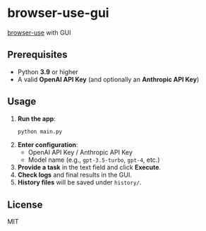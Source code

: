 # browser-use-gui

[browser-use](https://github.com/browser-use/browser-use) with GUI

## Prerequisites

- Python **3.9** or higher
- A valid **OpenAI API Key** (and optionally an **Anthropic API Key**)

## Usage

1. **Run the app**:
   ```bash
   python main.py
   ```
2. **Enter configuration**:
   - OpenAI API Key / Anthropic API Key  
   - Model name (e.g., `gpt-3.5-turbo`, `gpt-4`, etc.)
3. **Provide a task** in the text field and click **Execute**.
4. **Check logs** and final results in the GUI.
5. **History files** will be saved under `history/`.

## License

MIT